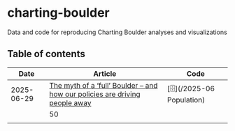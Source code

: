 # charting-boulder
Data and code for reproducing Charting Boulder analyses and visualizations

## Table of contents

| Date  |  Article  | Code  |
|---|----|---|
| 2025-06-29  | [The myth of a ‘full’ Boulder – and how our policies are driving people away](https://boulderreportinglab.org/2025/06/29/brian-keegan-the-myth-of-a-full-boulder-and-how-our-policies-are-driving-people-away/)  | [🗄️](/2025-06 Population)  |
|   | 50 |   |
|   |    |   |
